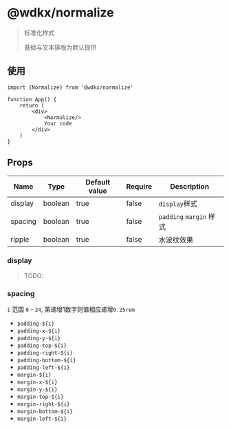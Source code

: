 # @wdkx/normalize

> 标准化样式
> 
> 基础与文本排版为默认提供

## 使用

```tsx
import {Normalize} from '@wdkx/normalize'

function App() {
    return (
        <div>
            <Normalize/>
            Your code
        </div>
    )
}
```

## Props

Name|Type|Default value|Require|Description
---|---|---|---|---
display|boolean|true|false|`display`样式
spacing|boolean|true|false|`padding` `margin` 样式
ripple|boolean|true|false|水波纹效果

### display

> TODO:

### spacing

`i` 范围 `0` - `24`, 第递增1数字则值相应递增`0.25rem`

- `padding-${i}`
- `padding-x-${i}`
- `padding-y-${i}`
- `padding-top-${i}`
- `padding-right-${i}`
- `padding-bottom-${i}`
- `padding-left-${i}`
- `margin-${i}`
- `margin-x-${i}`
- `margin-y-${i}`
- `margin-top-${i}`
- `margin-right-${i}`
- `margin-bottom-${i}`
- `margin-left-${i}`

